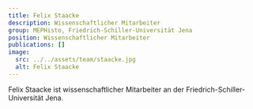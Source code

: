 ```yaml
---
title: Felix Staacke
description: Wissenschaftlicher Mitarbeiter
group: MEPHisto, Friedrich-Schiller-Universität Jena
position: Wissenschaftlicher Mitarbeiter
publications: []
image:
  src: ../../assets/team/staacke.jpg
  alt: Felix Staacke
---
```


Felix Staacke ist wissenschaftlicher Mitarbeiter an der Friedrich-Schiller-Universität Jena.
